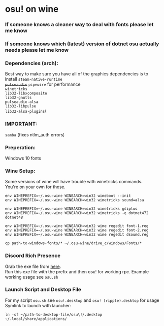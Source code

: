 # osu! on wine

### If someone knows a cleaner way to deal with fonts please let me know
### If someone knows which (latest) version of dotnet osu actually needs please let me know

### Dependencies (arch):
Best way to make sure you have all of the graphics dependencies is to install `steam-native-runtime` \
~~`pulseaudio`~~ `pipewire` for performance \
`winetricks`\
`lib32-libxcomposite`\
`lib32-gnutls`\
`pulseaudio-alsa`\
`lib32-libpulse`\
`lib32-alsa-plugins`\

### IMPORTANT:
`samba` (fixes ntlm_auth errors)


### Preperation:
Windows 10 fonts

### Wine Setup:
Some versions of wine will have trouble with winetricks commands.\
You're on your own for those.
```
env WINEPREFIX=~/.osu-wine WINEARCH=win32 wineboot --init
env WINEPREFIX=~/.osu-wine WINEARCH=win32 winetricks sound=alsa

env WINEPREFIX=~/.osu-wine WINEARCH=win32 winetricks gdiplus
env WINEPREFIX=~/.osu-wine WINEARCH=win32 winetricks -q dotnet472 dotnet48

env WINEPREFIX=~/.osu-wine WINEARCH=win32 wine regedit font-1.reg
env WINEPREFIX=~/.osu-wine WINEARCH=win32 wine regedit font-2.reg
env WINEPREFIX=~/.osu-wine WINEARCH=win32 wine regedit dsound.reg

cp path-to-windows-fonts/* ~/.osu-wine/drive_c/windows/Fonts/*
```

### Discord Rich Presence
Grab the exe file from [here](https://github.com/0e4ef622/wine-discord-ipc-bridge).\
Run this exe file with the prefix and then osu! for working rpc.
Example working usage see `osu.sh`

### Launch Script and Desktop File
For my script `osu.sh` see `osu!.desktop` and `osu! (ripple).desktop` for usage \
Symlink to launch with launcher:
```
ln -sf ~/path-to-desktop-file/osu\!/.desktop ~/.local/share/applications/
```
